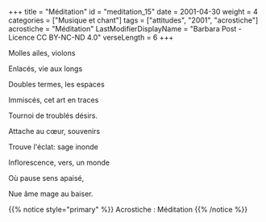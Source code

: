 +++
title = "Méditation"
id = "meditation_15"
date = 2001-04-30
weight = 4
categories = ["Musique et chant"]
tags = ["attitudes", "2001", "acrostiche"]
acrostiche = "Méditation"
LastModifierDisplayName = "Barbara Post - Licence CC BY-NC-ND 4.0"
verseLength = 6
+++

Molles ailes, violons

Enlacés, vie aux longs

Doubles termes, les espaces

Immiscés, cet art en traces

Tournoi de troublés désirs.

Attache au cœur, souvenirs

Trouve l'éclat: sage inonde

Inflorescence, vers, un monde

Où pause sens apaisé,

Nue âme mage au baiser.

{{% notice style="primary" %}}
Acrostiche : Méditation
{{% /notice %}}
